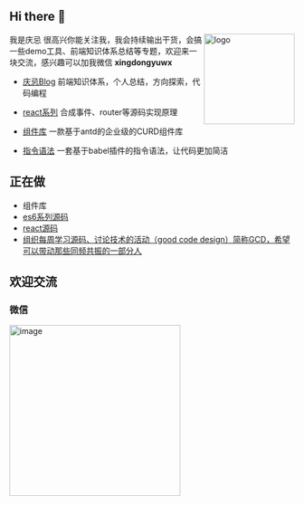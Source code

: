## Hi there 👋
<img src="https://github-readme-stats.vercel.app/api?username=xingdongyu1994&show_icons=true" alt="logo" height="160" align="right" />

我是庆忌
很高兴你能关注我，我会持续输出干货，会搞一些demo工具、前端知识体系总结等专题，欢迎来一块交流，感兴趣可以加我微信 **xingdongyuwx**
- [庆忌Blog](https://github.com/qingji-fe/blog) 前端知识体系，个人总结，方向探索，代码编程

- [react系列](https://github.com/qingji-fe/easy-react/tree/master/blog) 合成事件、router等源码实现原理

- [组件库](https://github.com/qingji-fe/antd-pro) 一款基于antd的企业级的CURD组件库

- [指令语法](https://github.com/qingji-fe/babel-plugins-directives) 一套基于babel插件的指令语法，让代码更加简洁


## 正在做
- 组件库
- [es6系列源码](https://github.com/qingji-fe/blog/blob/main/%E7%9F%A5%E8%AF%86%E4%BD%93%E7%B3%BB%E7%9B%AE%E5%BD%95/Es6/README.md)
- [react源码](https://github.com/qingji-fe/easy-react/blob/master/README.md)
- [组织每周学习源码、讨论技术的活动（good code design）简称GCD，希望可以带动那些同频共振的一部分人](https://github.com/qingji-fe/good-code-design/issues)

## 欢迎交流
### 微信
<img width="302" alt="image" src="https://user-images.githubusercontent.com/21278158/181402365-9faeb621-1f13-4238-a246-dc6ad379c477.png">

